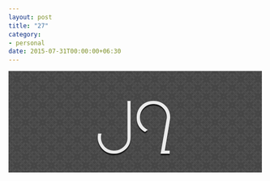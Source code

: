 ```yaml
---
layout: post
title: "27"
category:
- personal
date: 2015-07-31T00:00:00+06:30
---
```


![27](/assets/27.png)
